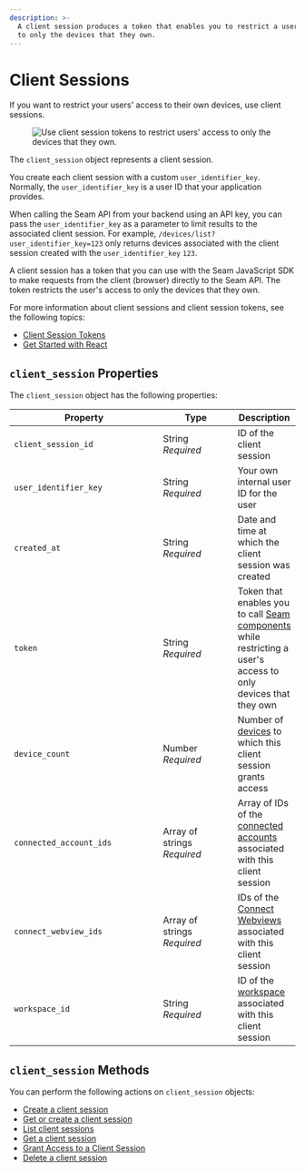 ```yaml
---
description: >-
  A client session produces a token that enables you to restrict a user's access
  to only the devices that they own.
---
```


# Client Sessions

If you want to restrict your users' access to their own devices, use client sessions.

<figure><img src="../../.gitbook/assets/client-session-diagram.png" alt="Use client session tokens to restrict users&#x27; access to only the devices that they own."><figcaption></figcaption></figure>

The `client_session` object represents a client session.

You create each client session with a custom `user_identifier_key`. Normally, the `user_identifier_key` is a user ID that your application provides.

When calling the Seam API from your backend using an API key, you can pass the `user_identifier_key` as a parameter to limit results to the associated client session. For example, `/devices/list?user_identifier_key=123` only returns devices associated with the client session created with the `user_identifier_key` `123`.

A client session has a token that you can use with the Seam JavaScript SDK to make requests from the client (browser) directly to the Seam API. The token restricts the user's access to only the devices that they own.

For more information about client sessions and client session tokens, see the following topics:

* [Client Session Tokens](../../core-concepts/authentication/client-session-tokens/)
* [Get Started with React](../../seam-components/overview/get-started-with-react-components-and-client-session-tokens.md)

## `client_session` Properties

The `client_session` object has the following properties:

<table><thead><tr><th width="272">Property</th><th width="132">Type</th><th>Description</th></tr></thead><tbody><tr><td><code>client_session_id</code></td><td>String<br><em>Required</em></td><td>ID of the client session</td></tr><tr><td><code>user_identifier_key</code></td><td>String<br><em>Required</em></td><td>Your own internal user ID for the user</td></tr><tr><td><code>created_at</code></td><td>String<br><em>Required</em></td><td>Date and time at which the client session was created</td></tr><tr><td><code>token</code></td><td>String<br><em>Required</em></td><td>Token that enables you to call <a href="https://github.com/seamapi/api-docs/blob/main/docs/api-clients/client-sessions/broken-reference/README.md">Seam components</a> while restricting a user's access to only devices that they own</td></tr><tr><td><code>device_count</code></td><td>Number<br><em>Required</em></td><td>Number of <a href="../../core-concepts/devices/">devices</a> to which this client session grants access</td></tr><tr><td><code>connected_account_ids</code></td><td>Array of strings<br><em>Required</em></td><td>Array of IDs of the <a href="../connected-accounts/">connected accounts</a> associated with this client session</td></tr><tr><td><code>connect_webview_ids</code></td><td>Array of strings<br><em>Required</em></td><td>IDs of the <a href="../../core-concepts/connect-webviews/">Connect Webviews</a> associated with this client session</td></tr><tr><td><code>workspace_id</code></td><td>String<br><em>Required</em></td><td>ID of the <a href="../../core-concepts/workspaces/">workspace</a> associated with this client session</td></tr></tbody></table>

## `client_session` Methods

You can perform the following actions on `client_session` objects:

* [Create a client session](create-a-client-session.md)
* [Get or create a client session](get_or_create.md)
* [List client sessions](list.md)
* [Get a client session](get.md)
* [Grant Access to a Client Session](grant_access.md)
* [Delete a client session](delete-a-client-session.md)
